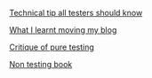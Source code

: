 [Technical tip all testers should  know](Technical_tip.md)

[What I learnt moving my blog](What_I_learnt.md)

[Critique of pure testing](Critique_of_pure_testing.md)

[Non testing book](Non_testing_book.md)